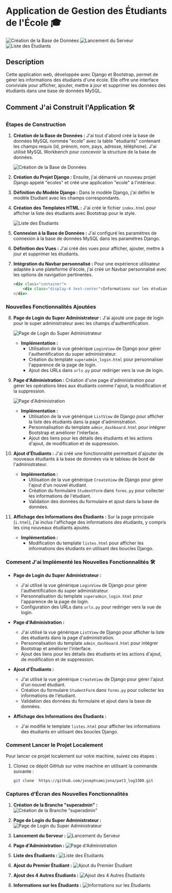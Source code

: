 # Application de Gestion des Étudiants de l'École 🎓

![Création de la Base de Données](https://github.com/josephsamijona/pat3_log3300/blob/main/0.JPG)
![Lancement du Serveur](https://github.com/josephsamijona/pat3_log3300/blob/main/1.JPG)
![Liste des Étudiants](https://github.com/josephsamijona/pat3_log3300/blob/main/2.JPG )

## Description
Cette application web, développée avec Django et Bootstrap, permet de gérer les informations des étudiants d'une école. Elle offre une interface conviviale pour afficher, ajouter, mettre à jour et supprimer les données des étudiants dans une base de données MySQL.

## Comment J'ai Construit l'Application 🛠️

### Étapes de Construction

1. **Création de la Base de Données :** J'ai tout d'abord créé la base de données MySQL nommée "ecole" avec la table "etudiants" contenant les champs requis (id, prénom, nom, pays, adresse, téléphone). J'ai utilisé MySQL Workbench pour concevoir la structure de la base de données.
   
   ![Création de la Base de Données](https://github.com/josephsamijona/pat3_log3300/blob/main/0.JPG)

2. **Création du Projet Django :** Ensuite, j'ai démarré un nouveau projet Django appelé "ecoles" et créé une application "ecole" à l'intérieur.

3. **Définition du Modèle Django :** Dans le modèle Django, j'ai défini le modèle Etudiant avec les champs correspondants.

4. **Création des Templates HTML :** J'ai créé le fichier `index.html` pour afficher la liste des étudiants avec Bootstrap pour le style.

   ![Liste des Étudiants](https://github.com/josephsamijona/pat3_log3300/blob/main/2.JPG)

5. **Connexion à la Base de Données :** J'ai configuré les paramètres de connexion à la base de données MySQL dans les paramètres Django.

6. **Définition des Vues :** J'ai créé des vues pour afficher, ajouter, mettre à jour et supprimer les étudiants.

7. **Intégration du Navbar personnalisé :** Pour une expérience utilisateur adaptée à une plateforme d'école, j'ai créé un Navbar personnalisé avec les options de navigation pertinentes.

   ```html
   <div class="container">
       <div class="display-4 text-center">Informations sur les étudiants</div>
   </div>
### Nouvelles Fonctionnalités Ajoutées
   
8. **Page de Login du Super Administrateur :** J'ai ajouté une page de login pour le super administrateur avec les champs d'authentification.

   ![Page de Login du Super Administrateur](https://github.com/josephsamijona/pat3_log3300/blob/main/8.jpg)

   - **Implémentation :**
     - Utilisation de la vue générique `LoginView` de Django pour gérer l'authentification du super administrateur.
     - Création du template `superadmin_login.html` pour personnaliser l'apparence de la page de login.
     - Ajout des URLs dans `urls.py` pour rediriger vers la vue de login.

9. **Page d'Administration :** Création d'une page d'administration pour gérer les opérations liées aux étudiants comme l'ajout, la modification et la suppression.

   ![Page d'Administration](https://github.com/josephsamijona/pat3_log3300/blob/main/4.jpg)

   - **Implémentation :**
     - Utilisation de la vue générique `ListView` de Django pour afficher la liste des étudiants dans la page d'administration.
     - Personnalisation du template `admin_dashboard.html` pour intégrer Bootstrap et améliorer l'interface.
     - Ajout des liens pour les détails des étudiants et les actions d'ajout, de modification et de suppression.

10. **Ajout d'Étudiants :** J'ai créé une fonctionnalité permettant d'ajouter de nouveaux étudiants à la base de données via le tableau de bord de l'administrateur.

    - **Implémentation :**
      - Utilisation de la vue générique `CreateView` de Django pour gérer l'ajout d'un nouvel étudiant.
      - Création du formulaire `StudentForm` dans `forms.py` pour collecter les informations de l'étudiant.
      - Validation des données du formulaire et ajout dans la base de données.

11. **Affichage des Informations des Étudiants :** Sur la page principale (`i.html`), j'ai inclus l'affichage des informations des étudiants, y compris les cinq nouveaux étudiants ajoutés.

    - **Implémentation :**
      - Modification du template `listes.html` pour afficher les informations des étudiants en utilisant des boucles Django.

### Comment J'ai Implémenté les Nouvelles Fonctionnalités 🛠️

- **Page de Login du Super Administrateur :**
  - J'ai utilisé la vue générique `LoginView` de Django pour gérer l'authentification du super administrateur.
  - Personnalisation du template `superadmin_login.html` pour l'apparence de la page de login.
  - Configuration des URLs dans `urls.py` pour rediriger vers la vue de login.

- **Page d'Administration :**
  - J'ai utilisé la vue générique `ListView` de Django pour afficher la liste des étudiants dans la page d'administration.
  - Personnalisation du template `admin_dashboard.html` pour intégrer Bootstrap et améliorer l'interface.
  - Ajout des liens pour les détails des étudiants et les actions d'ajout, de modification et de suppression.

- **Ajout d'Étudiants :**
  - J'ai utilisé la vue générique `CreateView` de Django pour gérer l'ajout d'un nouvel étudiant.
  - Création du formulaire `StudentForm` dans `forms.py` pour collecter les informations de l'étudiant.
  - Validation des données du formulaire et ajout dans la base de données.

- **Affichage des Informations des Étudiants :**
  - J'ai modifié le template `listes.html` pour afficher les informations des étudiants en utilisant des boucles Django.

### Comment Lancer le Projet Localement

Pour lancer ce projet localement sur votre machine, suivez ces étapes :

1. Clonez ce dépôt GitHub sur votre machine en utilisant la commande suivante :
   ```bash
   git clone  https://github.com/josephsamijona/pat3_log3300.git

### Captures d'Écran des Nouvelles Fonctionnalités

1. **Création de la Branche "superadmin" :**
   ![Création de la Branche "superadmin"](https://github.com/josephsamijona/pat3_log3300/blob/main/0.1.JPG)

2. **Page de Login du Super Administrateur :**
   ![Page de Login du Super Administrateur](https://github.com/josephsamijona/pat3_log3300/blob/main/8.jpg)

3. **Lancement du Serveur :**
   ![Lancement du Serveur](https://github.com/josephsamijona/pat3_log3300/blob/main/3.jpg)

4. **Page d'Administration :**
   ![Page d'Administration](https://github.com/josephsamijona/pat3_log3300/blob/main/4.jpg)

5. **Liste des Étudiants :**
   ![Liste des Étudiants](https://github.com/josephsamijona/pat3_log3300/blob/main/5.jpg)

6. **Ajout du Premier Étudiant :**
   ![Ajout du Premier Étudiant](https://github.com/josephsamijona/pat3_log3300/blob/main/6.jpg)

7. **Ajout des 4 Autres Étudiants :**
   ![Ajout des 4 Autres Étudiants](https://github.com/josephsamijona/pat3_log3300/blob/main/7.jpg)

8. **Informations sur les Étudiants :**
   ![Informations sur les Étudiants](https://github.com/josephsamijona/pat3_log3300/blob/main/9.jpg)


